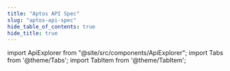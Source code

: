 ```yaml
---
title: "Aptos API Spec"
slug: "aptos-api-spec"
hide_table_of_contents: true
hide_title: true
---
```


import ApiExplorer from "@site/src/components/ApiExplorer";
import Tabs from '@theme/Tabs';
import TabItem from '@theme/TabItem';

<Tabs groupId="network">
  <TabItem value="mainnet" label="Mainnet">
    <ApiExplorer network="mainnet" layout="stacked" />
  </TabItem>
  <TabItem value="testnet" label="Testnet">
    <ApiExplorer network="testnet" />
  </TabItem>
  <TabItem value="devnet" label="Devnet">
<ApiExplorer network="devnet" />
  </TabItem>
</Tabs>

